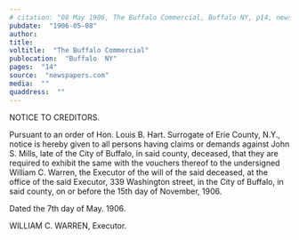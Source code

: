 ```yaml
---
# citation: "08 May 1906, The Buffalo Commercial, Buffalo NY, p14, newspapers.com."
pubdate:  "1906-05-08"
author: 
title: 
voltitle:  "The Buffalo Commercial"
publocation:  "Buffalo  NY"
pages:  "14"
source:  "newspapers.com"
media:  ""
quaddress:  ""
---
```

NOTICE TO CREDITORS. 

Pursuant to an order of Hon. Louis B. Hart. Surrogate of Erie County, N.Y., notice is hereby given to all persons having claims or demands against John S. Mills, late of the City of Buffalo, in said county, deceased, that they are required to exhibit the same with the vouchers thereof to the undersigned William C. Warren, the Executor of the will of the said deceased, at the office of the said Executor, 339 Washington street, in the City of Buffalo, in said county, on or before the 15th day of November, 1906. 

Dated the 7th day of May. 1906. 

WILLIAM C. WARREN, Executor.

